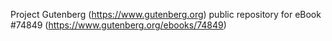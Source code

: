 Project Gutenberg (https://www.gutenberg.org) public repository for
eBook #74849 (https://www.gutenberg.org/ebooks/74849)
